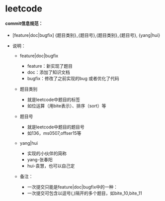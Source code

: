 

# leetcode
#### commit信息规范：

- [feature|doc|bugfix\] {题目类别}\_{题目号},{题目类别}\_{题目号}, {yang|hui} 

- 说明：

  - feature|doc|bugfix

    - feature：新实现了题目
    - doc：添加了知识文档
    - bugfix：修改了之前实现的bug 或者优化了代码

  - 题目类别

    - 就是leetcode中题目的标签
    - 如位运算（用bite表示）、排序（sort）等

  - 题目号

    - 就是leetcode中题目的题目号
    - 如136，ms0507,offser15等

  - yang|hui

    - 实现的小伙伴的简称
    - yang-张春阳
    - hui-袁慧，也可以自己定

  - 备注：

    - 一次提交只能是feature|doc|bugfix中的一种：
    - 一次提交可包含以逗号(,)隔开的多个题目，如bite_10,bite_11

    

    

